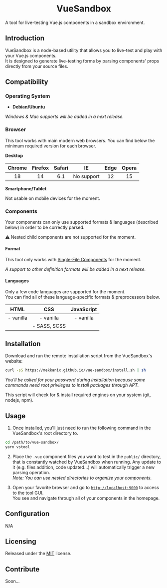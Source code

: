 # <center>VueSandbox</center>

A tool for live-testing Vue.js components in a sandbox environment.

## Introduction

VueSandbox is a node-based utility that allows you to live-test and play with your Vue.js components.  
It is designed to generate live-testing forms by parsing components' props directly from your source files.

## Compatibility

### Operating System

- **Debian/Ubuntu**

*Windows & Mac supports will be added in a next release.*

### Browser

This tool works with main modern web browsers. You can find below the minimum required version
for each browser.

**Desktop**

| Chrome | Firefox | Safari | IE         | Edge | Opera |
|:------:|:-------:|:------:|:----------:|:----:|:-----:|
| 18     | 14      | 6.1    | No support | 12   | 15    |

**Smartphone/Tablet**

Not usable on mobile devices for the moment.

### Components

Your components can only use supported formats & languages (described below) in order to be correctly parsed.

:warning: Nested child components are not supported for the moment.

#### Format

This tool only works with [Single-File Components](https://vuejs.org/v2/guide/single-file-components.html) for the moment.  

*A support to other definition formats will be added in a next release.*

#### Languages

Only a few code languages are supported for the moment.  
You can find all of these language-specific formats & preprocessors below.

| HTML      | CSS          | JavaScript |
|:---------:|:------------:|:----------:|
| - vanilla | - vanilla    | - vanilla  |
|           | - SASS, SCSS |            |

## Installation

Download and run the remote installation script from the VueSandbox's website:

```sh
curl -sS https://mekkanix.github.io/vue-sandbox/install.sh | sh
```

*You'll be asked for your password during installation because some commands need root privileges to install packages through APT.*

This script will check for & install required engines on your system (git, nodejs, npm).

## Usage

1. Once installed, you'll just need to run the following command in the VueSandbox's root directory to.

```sh
cd /path/to/vue-sandbox/
yarn vstool
```

2. Place the `.vue` component files you want to test in the `public/` directory, that is constantly watched by VueSandbox when running.
   Any update to it (e.g. files addition, code updated...) will automatically trigger a new parsing operation.  
  *Note: You can use nested directories to organize your components.*

3. Open your favorite browser and go to [`http://localhost:9000`](http://localhost:9000) to access to the tool GUI.  
   You see and navigate through all of your components in the homepage.

## Configuration

N/A

## Licensing

Released under the [MIT](https://opensource.org/licenses/MIT) license.

## Contribute

Soon...
